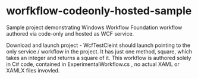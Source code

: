 # worfkflow-codeonly-hosted-sample
Sample project demonstrating Windows Workflow Foundation workflow authored via code-only and hosted as WCF service. 

Download and launch project - WcfTestCleint should launch pointing to the only service / workflow in the project. It has just one method, square, which takes an integer and returns a square of it. This workflow is authored solely in C# code, contained in ExperimentalWorkflow.cs , no actual XAML or XAMLX files invovled. 
